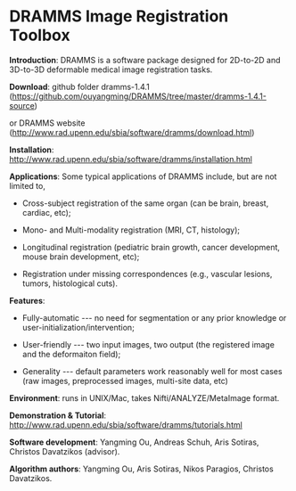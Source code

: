 DRAMMS Image Registration Toolbox 
=======================================================


**Introduction**: DRAMMS is a software package designed for 2D-to-2D and 3D-to-3D deformable medical image registration tasks.



**Download**:     github folder dramms-1.4.1 (https://github.com/ouyangming/DRAMMS/tree/master/dramms-1.4.1-source)

or DRAMMS website (http://www.rad.upenn.edu/sbia/software/dramms/download.html)

**Installation**: http://www.rad.upenn.edu/sbia/software/dramms/installation.html


**Applications**: Some typical applications of DRAMMS include, but are not limited to,

- Cross-subject registration of the same organ (can be brain, breast, cardiac, etc);

- Mono- and Multi-modality registration (MRI, CT, histology);

- Longitudinal registration (pediatric brain growth, cancer development, mouse brain development, etc);

- Registration under missing correspondences (e.g., vascular lesions, tumors, histological cuts).


**Features**:

- Fully-automatic --- no need for segmentation or any prior knowledge or user-initialization/intervention;

- User-friendly --- two input images, two output (the registered image and the deformaiton field);
- Generality --- default parameters work reasonably well for most cases (raw images, preprocessed images, multi-site data, etc)
 

**Environment**: runs in UNIX/Mac, takes Nifti/ANALYZE/MetaImage format.

**Demonstration & Tutorial**: http://www.rad.upenn.edu/sbia/software/dramms/tutorials.html

**Software development**: Yangming Ou, Andreas Schuh, Aris Sotiras, Christos Davatzikos (advisor).

**Algorithm authors**: Yangming Ou, Aris Sotiras, Nikos Paragios, Christos Davatzikos.
